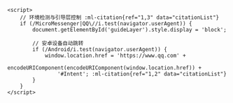 <!DOCTYPE html>
<html>
<head>
    <style>
        .guide-layer {
            position: fixed;
            background: rgba(0,0,0,0.9);
            z-index: 9999;
            /* 添加动态箭头动画 */
            animation: point 1.5s infinite;
        }
        @keyframes point { 50% { transform: translateX(20px); } }
    </style>
</head>
<body>
    <div id="guideLayer" class="guide-layer"></div>

    <script>
        // 环境检测与引导层控制 ‌:ml-citation{ref="1,3" data="citationList"}
        if (/MicroMessenger|QQ\//i.test(navigator.userAgent)) {
            document.getElementById('guideLayer').style.display = 'block';
            
            // 安卓设备自动跳转
            if (/Android/i.test(navigator.userAgent)) {
                window.location.href = 'https://www.qq.com' + 
                    encodeURIComponent(encodeURIComponent(window.location.href)) + 
                    '#Intent'; ‌:ml-citation{ref="1,2" data="citationList"}
            }
        }
    </script>
</body>
</html>
